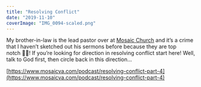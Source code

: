 ```yaml
---
title: "Resolving Conflict"
date: "2019-11-10"
coverImage: "IMG_0094-scaled.png"
---
```


My brother-in-law is the lead pastor over at [Mosaic Church](https://www.facebook.com/mosaicva/?__tn__=KH-R&eid=ARC6SE2sponW9BTuXJVcozrvk37e_J_IEPY6s43sXs8TH2gxIvYS0Wt3MG4D4oA5tPUhdasZxOso-dvq&fref=mentions&__xts__%5B0%5D=68.ARAB0TKfT8lg8CVdBajC0dwxzm0QItSeQ67X0lSCHwydmejf9coDPwl8n0zllM-6rC1_M_VARjfe662EgP_3Qodr58CAX-5fhgwKKXJt-TJvs_0sxQHJxPD7B3BREKcUJJieLimsJnH_yYAXqozIxrrZgYUvAGq3j4g9J_TERy__jNy9SnRwBqV4eECEHay2dqVxNb2ESSr3JVyfIPIPb06XfhFkiSEoTLzYJ5S_0vG1K2oMZ39VjLlCPeLoo8kF-IypoQ49JyeI7-so2GZyLRMEED3IVHYBbnOuL9BrQ7tePebSZzS384n_A7-_kFkWmfKoZqLshFFKdTnblAg) and it’s a crime that I haven’t sketched out his sermons before because they are top notch 👌🏼! If you’re looking for direction in resolving conflict start here! Well, talk to God first, then circle back in this direction...

[https://www.mosaicva.com/podcast/resolving-conflict-part-4](https://www.mosaicva.com/podcast/resolving-conflict-part-4)
